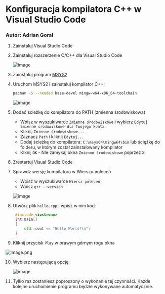 # Konfiguracja kompilatora C++ w Visual Studio Code
### Autor: Adrian Goral

1. Zainstaluj Visual Studio Code
   
2. Zainstaluj rozszerzenie C/C++ dla Visual Studio Code
   
   ![image](https://user-images.githubusercontent.com/50357817/204749296-1d6c67a9-08f5-4256-b5b4-90653a2c667c.png)

3. Zainstaluj program [MSYS2](https://github.com/msys2/msys2-installer/releases/download/2022-06-03/msys2-x86_64-20220603.exe)

4. Uruchom MSYS2 i zainstaluj kompilator C++:
   ```bash
   pacman -S --needed base-devel mingw-w64-x86_64-toolchain
   ```
   ![image](https://user-images.githubusercontent.com/50357817/204749805-b9dffc58-a0a3-4577-9a31-28ba50fa221d.png)
   
5. Dodać ścieżkę do kompilatora do PATH (zmienna środowiskowa)
   - Wpisz w wyszukiwarce `Zmienne środowiskowe` i wybierz `Edytuj zmienne środowiskowe dla Twojego konta`
   - Kliknij `Zmienne środowiskowe...`
   - Zaznacz `Path` i kliknij `Edytuj...`
   - Dodaj ścieżkę do kompilatora: `C:\msys64\mingw64\bin` lub ściężkę do folderu, w którym został zainstalowany kompilator
   - Klknij `OK` - NIe zamykaj okna `Zmienne środowiskowe` poprzez ```X```!
  
6. Zrestartuj Visual Studio Code
   
7. Sprawdź wersję kompilatora w Wierszu poleceń
   - Wpisz w wyszukiwarce `Wiersz poleceń`
   - Wpisz `g++ --version`
  
   ![image](https://user-images.githubusercontent.com/50357817/204750716-a008712a-d298-41a3-ae44-337a3e6d3904.png)

8. Utwórz plik `hello.cpp` i wpisz w nim kod:
   ```cpp
    #include <iostream>
    int main()
    {
        std::cout << "Hello World!\n";
    }
    ```
9.  Kliknij przycisk `Play` w prawym górnym rogu okna
    
   ![image.png](https://code.visualstudio.com/assets/docs/cpp/playbutton/run-play-button.png)

10. Wybierz następującą opcję:

    ![image](https://code.visualstudio.com/assets/docs/cpp/playbutton/select-gcc-compiler.png)

11. Tylko raz zostaniesz poproszony o wykonanie tej czynności. Każde kolejne uruchomienie programu będzie wykonywane automatycznie.
